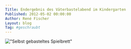 ```yaml
---
Title: Endergebnis des Väterbastelabend im Kindergarten
Published: 2012-05-02 00:00:00
Author: René Fischer
Layout: blog
Tag: #geschraubt
---
```

!["Selbst gebasteltes Spielbrett"](2012-05-02-19-23-49.jpg)
